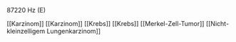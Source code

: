 87220 Hz (E)

[[Karzinom]]
[[Karzinom]]
[[Krebs]]
[[Krebs]]
[[Merkel-Zell-Tumor]]
[[Nicht-kleinzelligem Lungenkarzinom]]
